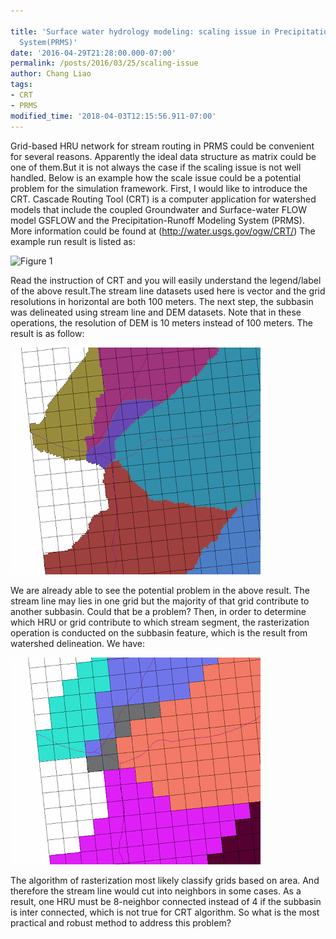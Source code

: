```yaml
---
 
title: 'Surface water hydrology modeling: scaling issue in Precipitation Runoff Modeling
  System(PRMS)'
date: '2016-04-29T21:28:00.000-07:00'
permalink: /posts/2016/03/25/scaling-issue
author: Chang Liao
tags:
- CRT
- PRMS
modified_time: '2018-04-03T12:15:56.911-07:00'
---
```


Grid-based HRU network for stream routing in PRMS could be convenient for several reasons.
Apparently the ideal data structure as matrix could be one of them.But it is not always the case if the scaling issue is not well handled.
Below is an example how the scale issue could be a potential problem for the simulation framework.
First, I would like to introduce the CRT. Cascade Routing Tool (CRT) is a computer application for watershed models that include the coupled Groundwater and Surface-water FLOW model GSFLOW and the Precipitation-Runoff Modeling System (PRMS). More information could be found at (http://water.usgs.gov/ogw/CRT/)
The example run result is listed as:

![Figure 1](https://github.com/changliao/science/blob/main/_figure/eco3d/crt_cascade.png?raw=true)




Read the instruction of CRT and you will easily understand the legend/label of the above result.The stream line datasets used here is vector and the grid resolutions in horizontal are both 100 meters.
The next step, the subbasin was delineated using stream line and DEM datasets. Note that in these operations, the resolution of DEM is 10 meters instead of 100 meters. The result is as follow:



![Figure 2](https://github.com/changliao/science/blob/main/_figure/gis/subbasin.png?raw=true)

We are already able to see the potential problem in the above result. The stream line may lies in one grid but the majority of that grid contribute to another subbasin. Could that be a problem? Then, in order to determine which HRU or grid contribute to which stream segment, the rasterization operation is conducted on the subbasin feature, which is the result from watershed delineation.
We have:


![Figure 3](https://github.com/changliao/science/blob/main/_figure/gis/subbasin2.png?raw=true)


The algorithm of rasterization most likely classify grids based on area. And therefore the stream line would cut into neighbors in some cases.
As a result, one HRU must be 8-neighbor connected instead of 4 if the subbasin is inter connected, which is not true for CRT algorithm.
So what is the most practical and robust method to address this problem?